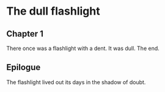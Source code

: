 # The dull flashlight

## Chapter 1
There once was a flashlight with a dent. It was dull. The end.

## Epilogue
The flashlight lived out its days in the shadow of doubt.
